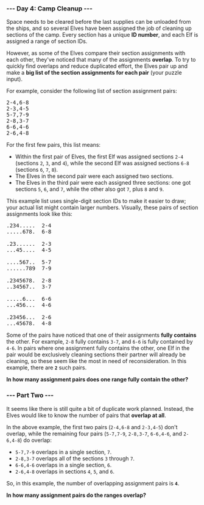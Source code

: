 ### --- Day 4: Camp Cleanup ---

Space needs to be cleared before the last supplies can be unloaded from the ships, and so several
Elves have been assigned the job of cleaning up sections of the camp. Every section has a unique
<b>ID number</b>, and each Elf is assigned a range of section IDs.

However, as some of the Elves compare their section assignments with each other, they've noticed
that many of the assignments <b>overlap</b>. To try to quickly find overlaps and reduce duplicated
effort, the Elves pair up and make a <b>big list of the section assignments for each pair</b> (your
puzzle input).

For example, consider the following list of section assignment pairs:

<pre>
2-4,6-8
2-3,4-5
5-7,7-9
2-8,3-7
6-6,4-6
2-6,4-8
</pre>

For the first few pairs, this list means:

- Within the first pair of Elves, the first Elf was assigned sections <code>2-4</code> (sections
  <code>2</code>, <code>3</code>, and <code>4</code>), while the second Elf was assigned sections
  <code>6-8</code> (sections <code>6</code>, <code>7</code>, <code>8</code>).
- The Elves in the second pair were each assigned two sections.
- The Elves in the third pair were each assigned three sections: one got sections <code>5</code>,
  <code>6</code>, and <code>7</code>, while the other also got <code>7</code>, plus <code>8</code>
  and <code>9</code>.

This example list uses single-digit section IDs to make it easier to draw; your actual list might
contain larger numbers. Visually, these pairs of section assignments look like this:

<pre>
.234.....  2-4
.....678.  6-8

.23......  2-3
...45....  4-5

....567..  5-7
......789  7-9

.2345678.  2-8
..34567..  3-7

.....6...  6-6
...456...  4-6

.23456...  2-6
...45678.  4-8
</pre>

Some of the pairs have noticed that one of their assignments <b>fully contains</b> the other. For
example, <code>2-8</code> fully contains <code>3-7</code>, and <code>6-6</code> is fully contained
by <code>4-6</code>. In pairs where one assignment fully contains the other, one Elf in the pair
would be exclusively cleaning sections their partner will already be cleaning, so these seem like
the most in need of reconsideration. In this example, there are <code><b>2</b></code> such pairs.

<b>In how many assignment pairs does one range fully contain the other?</b>

### --- Part Two ---

It seems like there is still quite a bit of duplicate work planned. Instead, the Elves would like to
know the number of pairs that <b>overlap at all</b>.

In the above example, the first two pairs (<code>2-4,6-8</code> and <code>2-3,4-5</code>) don't
overlap, while the remaining four pairs (<code>5-7,7-9</code>, <code>2-8,3-7</code>,
<code>6-6,4-6</code>, and <code>2-6,4-8</code>) do overlap:

- <code>5-7,7-9</code> overlaps in a single section, <code>7</code>.
- <code>2-8,3-7</code> overlaps all of the sections <code>3</code> through <code>7</code>.
- <code>6-6,4-6</code> overlaps in a single section, <code>6</code>.
- <code>2-6,4-8</code> overlaps in sections <code>4</code>, <code>5</code>, and <code>6</code>.

So, in this example, the number of overlapping assignment pairs is <code><b>4</b></code>.

<b>In how many assignment pairs do the ranges overlap?</b>